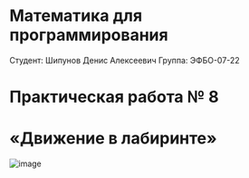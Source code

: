# Математика для программирования
Студент: Шипунов Денис Алексеевич
Группа: ЭФБО-07-22
# Практическая работа № 8
# «Движение в лабиринте»

![image](https://github.com/user-attachments/assets/b55b8f3a-5106-42d0-bcac-899bfaf1dc77)

